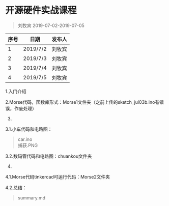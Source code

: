 # 开源硬件实战课程
> 刘牧宾
> 2019-07-02-2019-07-05

序号|日期|发布人
---|---|---
1|2019/7/2|刘牧宾
2|2019/7/3|刘牧宾
3|2019/7/4|刘牧宾
4|2019/7/5|刘牧宾

1.入门介绍

2.Morse代码，函数库形式：Morse1文件夹（之前上传的sketch_jul03b.ino有错误，作废处理）

3.
  3.1.小车代码和电路图：
  >car.ino  
  >捕获.PNG
  
  3.2.数码管代码和电路图：chuankou文件夹

4.
  4.1.Morse代码tinkercad可运行代码：Morse2文件夹
  
  4.2.总结：
  >summary.md
  
